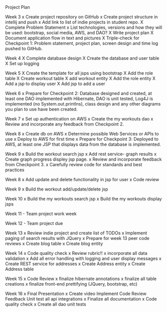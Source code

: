 Project Plan

Week 3
x Create project repository on GitHub
x Create project structure in intellij and push
x Add link to list of indie projects in student repo.
X Complete Problem Statement
x List technologies, versions and how they will be used: bootstrap, social media,
 AWS, and DAO?
X Write project plan
X Document application flow in text and pictures
X Triple-check for Checkpoint 1: Problem statement, project plan, screen design
 and time log pushed to GitHub.

Week 4
 X Complete database design
 X Create the database and user table
 X Set up logging

Week 5
X Create the template for all jsps using bootstrap
X Add the role table
X Create workout table
X add workout entity
X Add the role entity
X Add a jsp to display user
X Add jsp to add a user

Week 6
x Prepare for Checkpoint 2: Database designed and created, at least one DAO implemented
 with Hibernate, DAO is unit tested, Log4J is implemented (no System.out.printlns),
 class design and any other diagrams you plan to use have been created.

Week 7
x Set up authentication on AWS
x Create the my workouts dao
x Review and incorporate any feedback from Checkpoint 2.

Week 8
x Create db on AWS
x Determine possible Web Services or APIs to use
x Deploy to AWS for first time
x Prepare for Checkpoint 3: Deployed to AWS, at least one JSP that displays data
 from the database is implemented.

Week 9
x Build the workout search jsp
x Add rest service- graph results
x Create graph progress displey jsp page.
x Review and incorporate feedback from Checkpoint 3.
x Carefully review code for standards and best practices

Week 8
x Add update and delete functionality in jsp for user
x Code review

Week 9
x Build the workout add/update/delete jsp

Week 10
x  Build the my workouts search jsp
x  Build the my workouts display jsps

Week 11 - Team project work week

Week 12 - Team project due

Week 13
x Review indie project and create list of TODOs
x Implement paging of search results with JQuery
x Prepare for week 13 peer code reviews
x Create blog table
x Create blog entity

Week 14
x Code quality check
x Review rubric!!
x incorporate all data validation
x Add all error handling with logging and user display messages
x Create REST service for addresses
x Create Address entity
x Create Address table

Week 15
x Code Review
x finalize hibernate annotations
x finalize all table creations
x finalize front-end prettifying (JQuery, bootstrap, etc)

Week 16
x Final Presentation
x Create video
 Implement Code Review Feedback
 Unit test all api integrations
x Finalize all documentation
x Code quality check
x Create all dao unit tests
